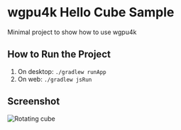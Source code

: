 # wgpu4k Hello Cube Sample

Minimal project to show how to use wgpu4k 

## How to Run the Project

1. On desktop: `./gradlew runApp`
2. On web: `./gradlew jsRun`

## Screenshot
![Rotating cube](https://github.com/wgpu4k/hello-cube/blob/main/catpure.gif?raw=true)